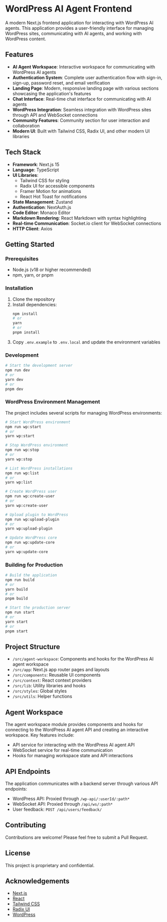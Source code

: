 # WordPress AI Agent Frontend

A modern Next.js frontend application for interacting with WordPress AI agents. This application provides a user-friendly interface for managing WordPress sites, communicating with AI agents, and working with WordPress content.

## Features

- **AI Agent Workspace**: Interactive workspace for communicating with WordPress AI agents
- **Authentication System**: Complete user authentication flow with sign-in, sign-up, password reset, and email verification
- **Landing Page**: Modern, responsive landing page with various sections showcasing the application's features
- **Chat Interface**: Real-time chat interface for communicating with AI agents
- **WordPress Integration**: Seamless integration with WordPress sites through API and WebSocket connections
- **Community Features**: Community section for user interaction and collaboration
- **Modern UI**: Built with Tailwind CSS, Radix UI, and other modern UI libraries

## Tech Stack

- **Framework**: Next.js 15
- **Language**: TypeScript
- **UI Libraries**: 
  - Tailwind CSS for styling
  - Radix UI for accessible components
  - Framer Motion for animations
  - React Hot Toast for notifications
- **State Management**: Zustand
- **Authentication**: NextAuth.js
- **Code Editor**: Monaco Editor
- **Markdown Rendering**: React Markdown with syntax highlighting
- **Real-time Communication**: Socket.io client for WebSocket connections
- **HTTP Client**: Axios

## Getting Started

### Prerequisites

- Node.js (v18 or higher recommended)
- npm, yarn, or pnpm

### Installation

1. Clone the repository
2. Install dependencies:
   ```bash
   npm install
   # or
   yarn
   # or
   pnpm install
   ```
3. Copy `.env.example` to `.env.local` and update the environment variables

### Development

```bash
# Start the development server
npm run dev
# or
yarn dev
# or
pnpm dev
```

### WordPress Environment Management

The project includes several scripts for managing WordPress environments:

```bash
# Start WordPress environment
npm run wp:start
# or
yarn wp:start

# Stop WordPress environment
npm run wp:stop
# or
yarn wp:stop

# List WordPress installations
npm run wp:list
# or
yarn wp:list

# Create WordPress user
npm run wp:create-user
# or
yarn wp:create-user

# Upload plugin to WordPress
npm run wp:upload-plugin
# or
yarn wp:upload-plugin

# Update WordPress core
npm run wp:update-core
# or
yarn wp:update-core
```

### Building for Production

```bash
# Build the application
npm run build
# or
yarn build
# or
pnpm build

# Start the production server
npm run start
# or
yarn start
# or
pnpm start
```

## Project Structure

- `/src/agent-workspace`: Components and hooks for the WordPress AI agent workspace
- `/src/app`: Next.js app router pages and layouts
- `/src/components`: Reusable UI components
- `/src/context`: React context providers
- `/src/lib`: Utility libraries and hooks
- `/src/styles`: Global styles
- `/src/utils`: Helper functions

## Agent Workspace

The agent workspace module provides components and hooks for connecting to the WordPress AI agent API and creating an interactive workspace. Key features include:

- API service for interacting with the WordPress AI agent API
- WebSocket service for real-time communication
- Hooks for managing workspace state and API interactions

## API Endpoints

The application communicates with a backend server through various API endpoints:

- WordPress API: Proxied through `/wp-api/:userId/:path*`
- WebSocket API: Proxied through `/api/ws/:path*`
- User feedback: `POST /api/users/feedback/`

## Contributing

Contributions are welcome! Please feel free to submit a Pull Request.

## License

This project is proprietary and confidential.

## Acknowledgements

- [Next.js](https://nextjs.org/)
- [React](https://reactjs.org/)
- [Tailwind CSS](https://tailwindcss.com/)
- [Radix UI](https://www.radix-ui.com/)
- [WordPress](https://wordpress.org/)

